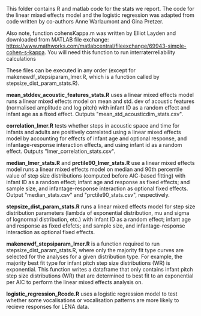 This folder contains R and matlab code for the stats we report. The code for the linear mixed effects model and the logistic regression was adapted from code written by co-authors Anne Warlaumont and Gina Pretzer.

Also note, function cohensKappa.m was written by Elliot Layden and downloaded from MATLAB file exchange: https://www.mathworks.com/matlabcentral/fileexchange/69943-simple-cohen-s-kappa. You will need this function to run interraterreliability calculations

These files can be executed in any order (except for makenewdf_stepsiparam_lmer.R, which is a function called by stepsize_dist_param_stats.R).

**mean_stddev_acoustic_features_stats.R** uses a linear mixed effects model runs a linear mixed effects model on mean and std. dev of acoustic features (normalised amplitude and log pitch) with infant ID as a random effect and infant age as a fixed effect. Outputs "mean_std_acousticdim_stats.csv".

**correlation_lmer.R** tests whether steps in acoustic space and time for infants and adults are positively correlated using a linear mixed effects model by accounting for effects of infant age and optional response, and infantage-response interaction effects, and using infant id as a random effect. Outputs "lmer_correlation_stats.csv".

**median_lmer_stats.R** and **prctile90_lmer_stats.R** use a linear mixed effects model runs a linear mixed effects model on median and 90th percentile value of step size distributions (computed before AIC-based fitting) with infant ID as a random effect; infant age and response as fixed effects; and sample size, and infantage-response interaction as optional fixed effects. Output "median_stats.csv" and "prctile90_stats.csv", respectively.  

**stepsize_dist_param_stats.R** runs a linear mixed effects model for step size distribution parameters (lambda of exponential distribution, mu and sigma of lognormal distribution, etc.) with infant ID as a random effect; infant age and response as fixed efefcts; and sample size, and infantage-response interaction as optional fixed effects. 

**makenewdf_stepsiparam_lmer.R** is a function required to run stepsize_dist_param_stats.R, where only the majority fit type curves are selected for the analyses for a given distribution type. For example, the majority best fit type for infant pitch step size distributions (WR) is exponential. This function writes a dataframe that only contains infant pitch step size distributions (WR) that are determined to best fit to an exponential per AIC to perform the linear mixed effects analysis on.

**logistic_regression_Rcode.R** uses a logistic regression model to test whether some vocalisations or vocalisation patterns are more likely to recieve responses for LENA data.





